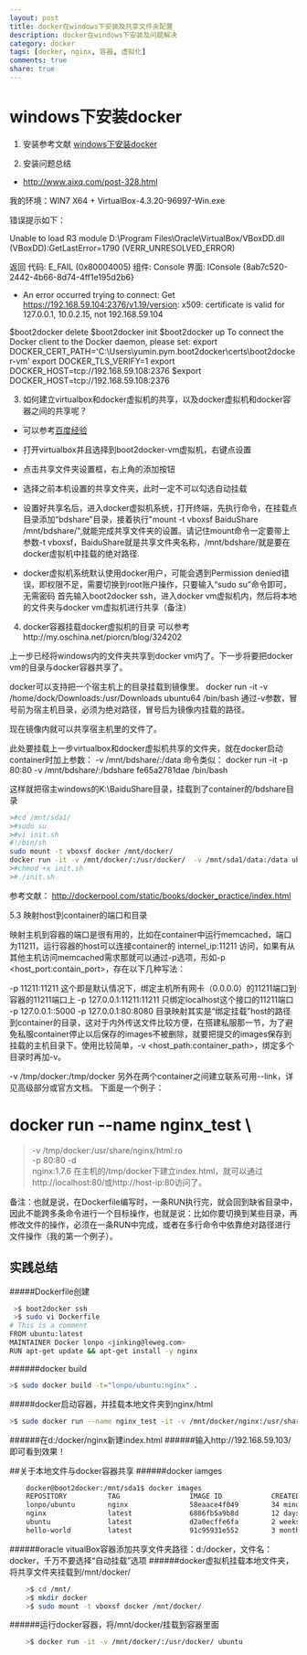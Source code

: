 ```yaml
---
layout: post
title: docker在windows下安装及共享文件夹配置
description: docker在windows下安装及问题解决
category: docker
tags: [docker, nginx, 容器, 虚拟化]
comments: true
share: true
---
```

# windows下安装docker
1. 安装参考文献
[windows下安装docker](http://bsr1983.iteye.com/blog/2124093)

2. 安装问题总结
- http://www.aixq.com/post-328.html     

我的环境：WIN7 X64 + VirtualBox-4.3.20-96997-Win.exe

错误提示如下：

Unable to load R3 module D:\Program Files\Oracle\VirtualBox/VBoxDD.dll
(VBoxDD):GetLastError=1790
(VERR_UNRESOLVED_ERROR)

返回 代码:
E_FAIL (0x80004005)
组件:
Console
界面:
IConsole {8ab7c520-2442-4b66-8d74-4ff1e195d2b6}
<!--more-->


- An error occurred trying to connect: Get https://192.168.59.104:2376/v1.19/version: x509: certificate is valid for 127.0.0.1, 10.0.2.15, not 192.168.59.104

$boot2docker delete
$boot2docker init
$boot2docker up
To connect the Docker client to the Docker daemon, please set:
    export DOCKER_CERT_PATH='C:\Users\yumin.pym\.boot2docker\certs\boot2docker-vm'
    export DOCKER_TLS_VERIFY=1
    export DOCKER_HOST=tcp://192.168.59.108:2376
	$export DOCKER_HOST=tcp://192.168.59.108:2376


3. 如何建立virtualbox和docker虚拟机的共享，以及docker虚拟机和docker容器之间的共享呢？


* 可以参考[百度经验](http://jingyan.baidu.com/article/2fb0ba40541a5900f2ec5f07.html)
* 打开virtualbox并且选择到boot2docker-vm虚拟机，右键点设置
* 点击共享文件夹设置框，右上角的添加按钮
* 选择之前本机设置的共享文件夹，此时一定不可以勾选自动挂载

* 设置好共享名后，进入docker虚拟机系统，打开终端，先执行命令，在挂载点目录添加“bdshare”目录，接着执行"mount -t vboxsf BaiduShare /mnt/bdshare/",就能完成共享文件夹的设置。请记住mount命令一定要带上参数-t vboxsf，BaiduShare就是共享文件夹名称，/mnt/bdshare/就是要在docker虚拟机中挂载的绝对路径.
* docker虚拟机系统默认使用docker用户，可能会遇到Permission denied错误，即权限不足，需要切换到root账户操作，只要输入“sudo su”命令即可，无需密码
首先输入boot2docker ssh，进入docker vm虚拟机内，然后将本地的文件夹与docker vm虚拟机进行共享（备注）


4. docker容器挂载docker虚拟机的目录
可以参考http://my.oschina.net/piorcn/blog/324202

上一步已经将windows内的文件夹共享到docker vm内了。下一步将要把docker vm的目录与docker容器共享了。

docker可以支持把一个宿主机上的目录挂载到镜像里。
docker run -it -v /home/dock/Downloads:/usr/Downloads ubuntu64 /bin/bash
通过-v参数，冒号前为宿主机目录，必须为绝对路径，冒号后为镜像内挂载的路径。

现在镜像内就可以共享宿主机里的文件了。

此处要挂载上一步virtualbox和docker虚拟机共享的文件夹，就在docker启动container时加上参数：
-v /mnt/bdshare/:/data
命令类似：
docker run -it -p 80:80 -v /mnt/bdshare/:/bdshare fe65a2781dae /bin/bash

这样就把宿主windows的K:\BaiduShare目录，挂载到了container的/bdshare目录

``` bash
>#cd /mnt/sda1/
>#sudo su
>#vi init.sh
#!/bin/sh 
sudo mount -t vboxsf docker /mnt/docker/
docker run -it -v /mnt/docker/:/usr/docker/  -v /mnt/sda1/data:/data ubuntu
>#chmod +x init.sh
>#./init.sh
```

参考文献：
http://dockerpool.com/static/books/docker_practice/index.html


5.3 映射host到container的端口和目录

映射主机到容器的端口是很有用的，比如在container中运行memcached，端口为11211，运行容器的host可以连接container的 internel_ip:11211 访问，如果有从其他主机访问memcached需求那就可以通过-p选项，形如-p <host_port:contain_port>，存在以下几种写法：

-p 11211:11211 这个即是默认情况下，绑定主机所有网卡（0.0.0.0）的11211端口到容器的11211端口上
-p 127.0.0.1:11211:11211 只绑定localhost这个接口的11211端口
-p 127.0.0.1::5000
-p 127.0.0.1:80:8080
目录映射其实是“绑定挂载”host的路径到container的目录，这对于内外传送文件比较方便，在搭建私服那一节，为了避免私服container停止以后保存的images不被删除，就要把提交的images保存到挂载的主机目录下。使用比较简单，-v <host_path:container_path>，绑定多个目录时再加-v。

-v /tmp/docker:/tmp/docker
另外在两个container之间建立联系可用--link，详见高级部分或官方文档。
下面是一个例子：

# docker run --name nginx_test \
> -v /tmp/docker:/usr/share/nginx/html:ro \
> -p 80:80 -d \
> nginx:1.7.6
在主机的/tmp/docker下建立index.html，就可以通过http://localhost:80/或http://host-ip:80访问了。

备注：也就是说，在Dockerfile编写时，一条RUN执行完，就会回到缺省目录中，因此不能跨多条命令进行一个目标操作，也就是说：比如你要切换到某些目录，再修改文件的操作，必须在一条RUN中完成，或者在多行命令中依靠绝对路径进行文件操作（我的第一个例子）。


## 实践总结
#####Dockerfile创建
```bash
 >$ boot2docker ssh
 >$ sudo vi Dockerfile
# This is a comment
FROM ubuntu:latest
MAINTAINER Docker lonpo <jinking@leweg.com>
RUN apt-get update && apt-get install -y nginx
```

######docker build
```bash
>$ sudo docker build -t="lonpo/ubuntu:nginx" .
```

#####docker启动容器，并挂载本地文件夹到nginx/html
```bash
>$ sudo docker run --name nginx_test -it -v /mnt/docker/nginx:/usr/share/nginx/html -p 80:80 lonpo/ubuntu:nginx  /bin/bash
```

######在d:/docker/nginx新建index.html
######输入http://192.168.59.103/即可看到效果！

##关于本地文件与docker容器共享
######docker iamges
```bash
	docker@boot2docker:/mnt/sda1$ docker images
	REPOSITORY          TAG                 IMAGE ID            CREATED             VIRTUAL SIZE
	lonpo/ubuntu        nginx               58eaace4f049        34 minutes ago      227.6 MB
	nginx               latest              6886fb5a9b8d        12 days ago         132.9 MB
	ubuntu              latest              d2a0ecffe6fa        2 weeks ago         188.4 MB
	hello-world         latest              91c95931e552        3 months ago        910 B
```
######oracle vitualBox容器添加共享文件夹路径：d:/docker，文件名：docker，千万不要选择“自动挂载”选项
######docker虚拟机挂载本地文件夹，将共享文件夹挂载到/mnt/docker/
```bash
	>$ cd /mnt/
	>$ mkdir docker
	>$ sudo mount -t vboxsf docker /mnt/docker/
```
######运行docker容器，将/mnt/docker/挂载到容器里面
```bash
	>$ docker run -it -v /mnt/docker/:/usr/docker/ ubuntu
```

